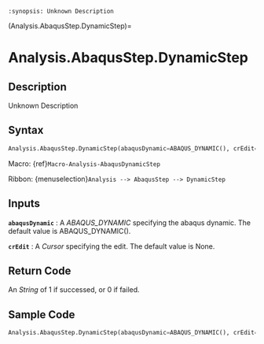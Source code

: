 ```{module} Analysis.AbaqusStep.DynamicStep()
:synopsis: Unknown Description
```

(Analysis.AbaqusStep.DynamicStep)=

# Analysis.AbaqusStep.DynamicStep

## Description

Unknown Description

## Syntax

```python
Analysis.AbaqusStep.DynamicStep(abaqusDynamic=ABAQUS_DYNAMIC(), crEdit=None)
```

Macro: {ref}`Macro-Analysis-AbaqusDynamicStep`

Ribbon: {menuselection}`Analysis --> AbaqusStep --> DynamicStep`

## Inputs

**`abaqusDynamic`**
: A _ABAQUS_DYNAMIC_ specifying the abaqus dynamic. The default value is ABAQUS_DYNAMIC().

**`crEdit`**
: A _Cursor_ specifying the edit. The default value is None.

## Return Code

An _String_ of 1 if successed, or 0 if failed.

## Sample Code

```python
Analysis.AbaqusStep.DynamicStep(abaqusDynamic=ABAQUS_DYNAMIC(), crEdit=None)
```
